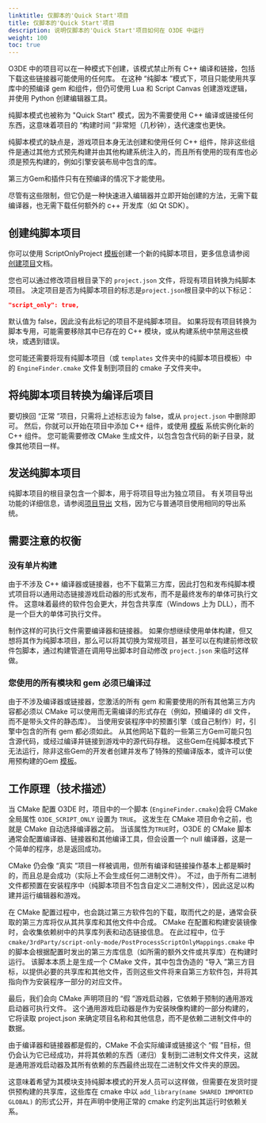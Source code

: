 ```yaml
---
linktitle: 仅脚本的'Quick Start'项目
title: 仅脚本的'Quick Start'项目
description: 说明仅脚本的'Quick Start'项目如何在 O3DE 中运行
weight: 100
toc: true
---
```


O3DE 中的项目可以在一种模式下创建，该模式禁止所有 C++ 编译和链接，包括下载这些链接器可能使用的任何库。 在这种 “纯脚本 ”模式下，项目只能使用共享库中的预编译 gem 和组件，但仍可使用 Lua 和 Script Canvas 创建游戏逻辑，并使用 Python 创建编辑器工具。

纯脚本模式也被称为 "Quick Start" 模式，因为不需要使用 C++ 编译或链接任何东西，这意味着项目的 “构建时间 ”非常短（几秒钟），迭代速度也更快。

纯脚本模式的缺点是，游戏项目本身无法创建和使用任何 C++ 组件，除非这些组件是通过其他方式预先构建并由其他构建系统注入的，而且所有使用的现有库也必须是预先构建的，例如引擎安装布局中包含的库。

第三方Gem和插件只有在预编译的情况下才能使用。

尽管有这些限制，但它仍是一种快速进入编辑器并立即开始创建的方法，无需下载编译器，也无需下载任何额外的 c++ 开发库（如 Qt SDK）。

## 创建纯脚本项目
你可以使用 ScriptOnlyProject [模板](/docs/user-guide/build/templates.md)创建一个新的纯脚本项目，更多信息请参阅 [创建项目](/docs/welcome-guide/create)文档。

您也可以通过修改项目根目录下的 `project.json` 文件，将现有项目转换为纯脚本项目。 决定项目是否为纯脚本项目的标志是`project.json`根目录中的以下标记：
```json
"script_only": true,
```

默认值为 false，因此没有此标记的项目不是纯脚本项目。
如果将现有项目转换为脚本专用，可能需要移除其中已存在的 C++ 模块，或从构建系统中禁用这些模块，或遇到错误。

您可能还需要将现有纯脚本项目（或 `templates` 文件夹中的纯脚本项目模板）中的 `EngineFinder.cmake` 文件复制到项目的 cmake 子文件夹中。

## 将纯脚本项目转换为编译后项目

要切换回 “正常 ”项目，只需将上述标志设为 false，或从 `project.json` 中删除即可。
然后，你就可以开始在项目中添加 C++ 组件，或使用 [模板](/docs/user-guide/build/templates.md) 系统实例化新的 C++ 组件。 您可能需要修改 CMake 生成文件，以包含包含代码的新子目录，就像其他项目一样。

## 发送纯脚本项目
纯脚本项目的根目录包含一个脚本，用于将项目导出为独立项目。 有关项目导出功能的详细信息，请参阅[项目导出](content/docs/user-guide/packaging/project-export) 文档，因为它与普通项目使用相同的导出系统。

## 需要注意的权衡

### 没有单片构建
由于不涉及 C++ 编译器或链接器，也不下载第三方库，因此打包和发布纯脚本模式项目将以通用动态链接游戏启动器的形式发布，而不是最终发布的单体可执行文件。 这意味着最终的软件包会更大，并包含共享库（Windows 上为 DLL），而不是一个巨大的单体可执行文件。

制作这样的可执行文件需要编译器和链接器。 如果你想继续使用单体构建，但又想将其作为纯脚本项目，那么可以将其切换为常规项目，甚至可以在构建前修改软件包脚本，通过构建管道在调用导出脚本时自动修改 `project.json` 来临时这样做。

### 您使用的所有模块和 gem 必须已编译过
由于不涉及编译器或链接器，您激活的所有 gem 和需要使用的所有其他第三方内容都必须以 CMake 可以使用而无需编译的形式存在（例如，预编译的 dll 文件，而不是带头文件的静态库）。 当使用安装程序中的预置引擎（或自己制作）时，引擎中包含的所有 gem 都必须如此。 从其他网站下载的一些第三方Gem可能只包含源代码，或经过编译并链接到游戏中的源代码存根。 这些Gem在纯脚本模式下无法运行，除非这些Gem的开发者创建并发布了特殊的预编译版本，或许可以使用预构建的Gem [模板](/docs/user-guide/build/templates.md)。

## 工作原理（技术描述）
当 CMake 配置 O3DE 时，项目中的一个脚本 (`EngineFinder.cmake`)会将 CMake 全局属性 `O3DE_SCRIPT_ONLY` 设置为 `TRUE`。 这发生在 CMake 项目命令之前，也就是 CMake 自动选择编译器之前。 当该属性为`TRUE`时，O3DE 的 CMake 脚本通常会配置编译器、链接器和其他编译工具，但会设置一个 null 编译器，这是一个简单的程序，总是返回成功。

CMake 仍会像 “真实 ”项目一样被调用，但所有编译和链接操作基本上都是瞬时的，而且总是会成功（实际上不会生成任何二进制文件）。 不过，由于所有二进制文件都预置在安装程序中（纯脚本项目不包含自定义二进制文件），因此这足以构建并运行编辑器和游戏。

在 CMake 配置过程中，也会跳过第三方软件包的下载，取而代之的是，通常会获取的第三方库将仅从其共享库和其他文件中合成。 CMake 在配置和构建安装镜像时，会收集依赖树中的共享库列表和动态链接信息。 在此过程中，位于 `cmake/3rdParty/script-only-mode/PostProcessScriptOnlyMappings.cmake` 中的脚本会根据配置时发出的第三方库信息（如所需的额外文件或共享库）在构建时运行。 该脚本本质上是生成一个 CMake 文件，其中包含伪造的 “导入 ”第三方目标，以提供必要的共享库和其他文件，否则这些文件将来自第三方软件包，并将其指向作为安装程序一部分的对应文件。

最后，我们会向 CMake 声明项目的 “假 ”游戏启动器，它依赖于预制的通用游戏启动器可执行文件。 这个通用游戏启动器是作为安装映像构建的一部分构建的，它将读取 project.json 来确定项目名称和其他信息，而不是依赖二进制文件中的数据。

由于编译器和链接器都是假的，CMake 不会实际编译或链接这个 “假 ”目标，但仍会认为它已经成功，并将其依赖的东西（递归）复制到二进制文件文件夹，这就是通用游戏启动器及其所有依赖的东西最终出现在二进制文件文件夹的原因。

这意味着希望为其模块支持纯脚本模式的开发人员可以这样做，但需要在发货时提供预构建的共享库，这些库在 cmake 中以 `add_library(name SHARED IMPORTED GLOBAL)` 的形式公开，并在声明中使用正常的 cmake 约定列出其运行时依赖关系。
